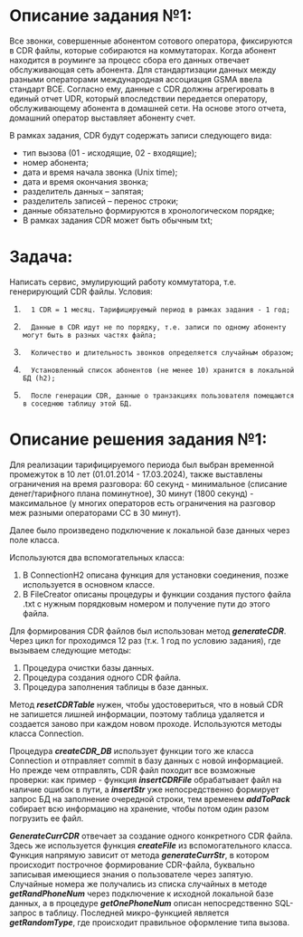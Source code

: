 # Описание задания №1:
Все звонки, совершенные абонентом сотового оператора, фиксируются в CDR файлы, которые собираются на коммутаторах. Когда абонент находится в роуминге за процесс сбора его данных отвечает обслуживающая сеть абонента. 
Для стандартизации данных между разными операторами международная ассоциация GSMA ввела стандарт BCE. Согласно ему, данные с CDR должны агрегировать в единый отчет UDR, который впоследствии передается оператору, 
обслуживающему абонента в домашней сети. На основе этого отчета, домашний оператор выставляет абоненту счет.

В рамках задания, CDR будут содержать записи следующего вида:
- тип вызова (01 - исходящие, 02 - входящие);
- номер абонента;
- дата и время начала звонка (Unix time);
- дата и время окончания звонка;
- разделитель данных – запятая;
- разделитель записей – перенос строки;
- данные обязательно формируются в хронологическом порядке;
- В рамках задания CDR может быть обычным txt;

# Задача:
Написать сервис, эмулирующий работу коммутатора, т.е. генерирующий CDR файлы.
Условия:
1.       1 CDR = 1 месяц. Тарифицируемый период в рамках задания - 1 год;
2.       Данные в CDR идут не по порядку, т.е. записи по одному абоненту могут быть в разных частях файла;
3.       Количество и длительность звонков определяется случайным образом;
4.       Установленный список абонентов (не менее 10) хранится в локальной БД (h2);
5.       После генерации CDR, данные о транзакциях пользователя помещаются в соседнюю таблицу этой БД.


# Описание решения задания №1:
Для реализации тарифицируемого периода был выбран временной промежуток в 10 лет (01.01.2014 - 17.03.2024), также выставлены ограничения на время разговора: 60 секунд - минимальное (списание денег/тарифного плана поминутное), 30 минут (1800 секунд) - максимальное (у многих операторов есть ограничения на разговор меж разными операторами СС в 30 минут).

Далее было произведено подключение к локальной базе данных через поле класса.

Используются два вспомогательных класса:
1. В ConnectionH2 описана функция для установки соединения, позже используется в основном классе.
2. В FileCreator описаны процедуры и функции создания пустого файла .txt с нужным порядковым номером и получение пути до этого файла.

Для формирования CDR файлов был использован метод ***generateCDR***. Через цикл for проходимся 12 раз (т.к. 1 год по условию задания), где вызываем следующие методы: 
1. Процедура очистки базы данных.
2. Процедура создания одного CDR файла.
3. Процедура заполнения таблицы в базе данных.

Метод ***resetCDRTable*** нужен, чтобы удостовериться, что в новый CDR не запишется лишней информации, поэтому таблица удаляется и создается заново при каждом новом проходе. Используются методы класса Connection.

Процедура ***createCDR_DB*** использует функции того же класса Connection и отправляет commit в базу данных с новой информацией. Но прежде чем отправлять, CDR файл походит все возможные проверки:
как пример - функция ***insertCDRFile*** обрабатывает файл на наличие ошибок в пути, а ***insertStr*** уже непосредственно формирует запрос БД на заполнение очередной строки, тем временем ***addToPack*** собирает всю информацию на хранение, чтобы потом один разом погрузить ее файл.

***GenerateCurrCDR*** отвечает за создание одного конкретного CDR файла. Здесь же используется функция ***createFile*** из вспомогательного класса. Функция напрямую зависит от метода ***generateCurrStr***, в котором происходит построчное формирование CDR-файла, буквально записывая имеющиеся знания о пользователе через запятую. 
Случайные номера же получались из списка случайных в методе ***getRandPhoneNum*** через подключение к исходной локальной базе данных, а в процедуре ***getOnePhoneNum*** описан непосредственно SQL-запрос в таблицу. Последней микро-функцией является ***getRandomType***, где происходит правильное оформление типа вызова.

